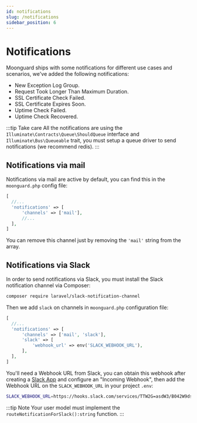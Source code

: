 ```yaml
---
id: notifications
slug: /notifications
sidebar_position: 6
---
```


# Notifications

Moonguard ships with some notifications for different use cases and scenarios, we've added the following notifications:

- New Exception Log Group.
- Request Took Longer Than Maximum Duration.
- SSL Certificate Check Failed.
- SSL Certificate Expires Soon.
- Uptime Check Failed.
- Uptime Check Recovered.

:::tip Take care
All the notifications are using the `Illuminate\Contracts\Queue\ShouldQueue` interface and `Illuminate\Bus\Queueable` trait, you must setup a queue driver to send notifications (we recommend redis).
:::

## Notifications via mail

Notifications via mail are active by default, you can find this in the `moonguard.php` config file:

```php title="./config/moonguard.php"
[
  //...
  'notifications' => [
      'channels' => ['mail'],
      //...
  ],
]
```

You can remove this channel just by removing the `'mail'` string from the array.

## Notifications via Slack

In order to send notifications via Slack, you must install the Slack notification channel via Composer:

```bash
composer require laravel/slack-notification-channel
```

Then we add `slack` on channels in `moonguard.php` configuration file:

```php  title="./config/moonguard.php"
[
  //...
  'notifications' => [
      'channels' => ['mail', 'slack'],
      'slack' => [
          'webhook_url' => env('SLACK_WEBHOOK_URL'),
      ],
  ],
]
```

You'll need a Webhook URL from Slack, you can obtain this webhook after creating a [Slack App](https://api.slack.com/apps?new_app=1) and configure an "Incoming Webhook", then add the Webhook URL on the `SLACK_WEBHOOK_URL` in your project `.env`:

```bash
SLACK_WEBHOOK_URL=https://hooks.slack.com/services/TTW2G=asdW3/B042W9dsd9L/D1D329QLMNsdi12
```

:::tip Note
Your user model must implement the `routeNotificationForSlack():string` function.
:::